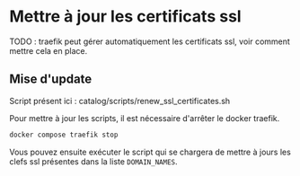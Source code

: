# Mettre à jour les certificats ssl

TODO : traefik peut gérer automatiquement les certificats ssl, voir comment mettre cela en place.

## Mise  d'update

Script présent ici : catalog/scripts/renew_ssl_certificates.sh

Pour mettre à jour les scripts, il est nécessaire d'arrêter le docker traefik.

```bash
docker compose traefik stop
```

Vous pouvez ensuite exécuter le script qui se chargera de mettre à jours les clefs ssl présentes dans la liste `DOMAIN_NAMES`.
